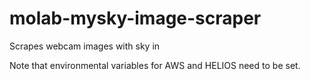 # molab-mysky-image-scraper
Scrapes webcam images with sky in

Note that environmental variables for AWS and HELIOS need to be set.
